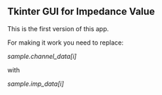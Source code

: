 ## Tkinter GUI for Impedance Value ##

This is the first version of this app.

For making it work you need to replace:

*sample.channel_data[i]*

with

*sample.imp_data[i]*
